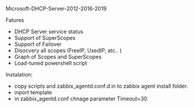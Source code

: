 Microsoft-DHCP-Server-2012-2016-2019

Fatures

- DHCP Server service status
- Support of SuperScopes
- Support of Failover
- Disocvery all scopes (FreeIP, UsedIP, atc.. )
- Graph of Scopes and SuperScopes
- Load-tuned powershell script


Instalation:

- copy scripts and zabbix_agentd.conf.d in to zabbix agent install folder.
- inport template
- in zabbix_agentd.conf chnage parameter Timeout=30
